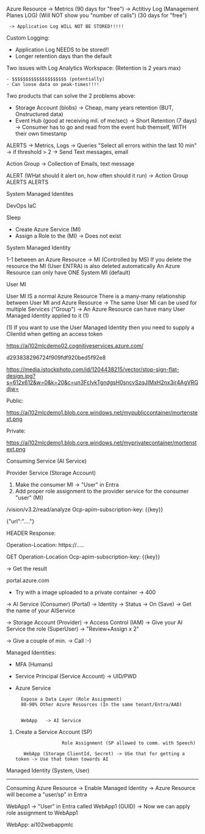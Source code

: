 Azure Resource
     -> Metrics (90 days for "free")
     -> Actitivy Log (Management Planes LOG) (Will NOT show you "number of calls") (30 days for "free")
     
     -> Application Log WILL NOT BE STORED!!!!!


Custom Logging:
   - Application Log NEEDS to be stored!!
   - Longer retention days than the default

Two issues with Log Analytics Workspace: (Retention is 2 years max)

    - $$$$$$$$$$$$$$$$$$$$ (potentially)
    - Can loose data on peak-times!!!!


Two products that can solve the 2 problems above:

   - Storage Account (blobs) -> Cheap, many years retention (BUT, Onstructured data)
   - Event Hub (good at receiving mil. of me/sec)
        -> Short Retention (7 days)
             -> Consumer has to go and read from the event hub themself, WITH their own timestamp


ALERTS -> Metrics, Logs -> Queries "Select all errors within the last 10 min" -> if threshold > 2
     -> Send Text messages, email

      
Action Group -> Collection of Emails, text message


ALERT (WHat should it alert on, how often should it run) -> Action Group
ALERTS
ALERTS





System Managed Identites 

DevOps IaC

Sleep

- Create Azure Service (MI)
- Assign a Role to the (MI)  -> Does not exist



System Managed Identity 

1-1 between an Azure Resource -> MI  (Controlled by MS)
If you delete the resource the MI (User ENTRA) is also deleted automatically
An Azure Resource can only have ONE System MI (default)


User MI

User MI IS a normal Azure Resource
There is a many-many relationship between User MI and Azure Resource
    -> The same User MI can be used for multiple Services ("Group")
    -> An Azure Resource can have many User Managed Identity applied to it (1)

(1) If you want to use the User Managed Identity then you need to supply a ClientId when getting an access token




https://ai102mlcdemo02.cognitiveservices.azure.com/


d293838296724f909fdf920bed5f92e8

https://media.istockphoto.com/id/1204438215/vector/stop-sign-flat-design.jpg?s=612x612&w=0&k=20&c=un3FcIvkTgndgsH0sncvSzqJIMxH2nx3ir4AgVRGdjw=


Public: 

https://ai102mlcdemo1.blob.core.windows.net/mypubliccontainer/mortenstext.png

Private:

https://ai102mlcdemo1.blob.core.windows.net/myprivatecontainer/mortenstext.png




Consuming Service (AI Service)

Provider Service (Storage Account)

1) Make the consumer MI -> "User" in Entra
2) Add proper role assignment to the provider service for the consumer "user" (MI)


/vision/v3.2/read/analyze
Ocp-apim-subscription-key: {{key}}

{"url":"...."}


HEADER Response:

Operation-Location: https://.....

GET Operation-Location
Ocp-apim-subscription-key: {{key}}

-> Get the result


portal.azure.com 


- Try with a image uploaded to a private container
    -> 400 

-> AI Service (Consumer) (Portal) -> Identity -> Status -> On (Save) -> Get the name of your AIService

-> Storage Account (Provider)
   -> Access Control (IAM)
      -> Give your AI Service the role (SuperUser) -> "Review+Assign x 2"

-> Give a couple of min. -> Call :-)


Managed Identities:

- MFA (Humans)
- Service Principal (Service Account) -> UID/PWD


-   Azure Service 
     

          Expose a Data Layer (Role Assignment)
          80-90% Other Azure Resources (In the same tenant/Entra/AAD)

          
          WebApp   -> AI Service

1) Create a Service Account (SP)

                        Role Assignment (SP allowed to comm. with Speech)

          WebApp (Storage ClientId, Secret) -> USe that for getting a token -> Use that token towards AI

Managed Identity (System, User)

---------------------


Consuming Azure Resource -> Enable Managed Identity -> Azure Resource will become a "user/sp" in Entra

WebApp1 -> "User" in Entra called WebApp1 (GUID)  -> Now we can apply role assignment to WebApp1

WebApp: ai102webappmlc













